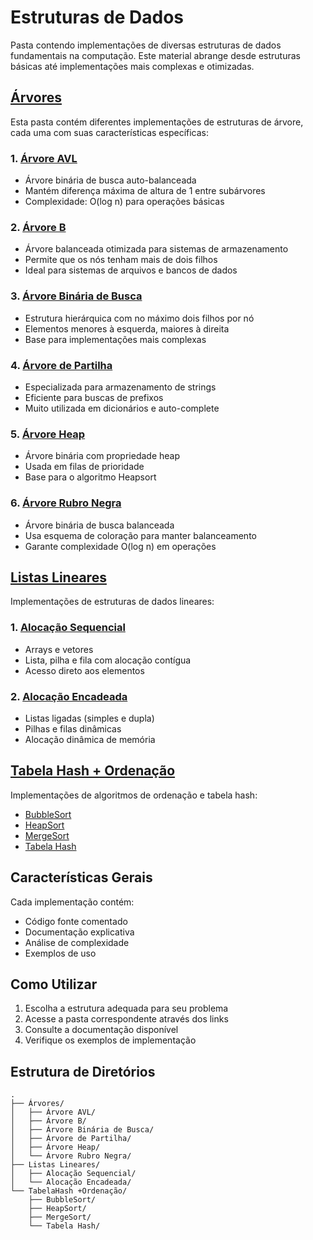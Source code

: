 # Estruturas de Dados

Pasta contendo implementações de diversas estruturas de dados fundamentais na computação. Este material abrange desde estruturas básicas até implementações mais complexas e otimizadas.

## [Árvores](./Árvores)

Esta pasta contém diferentes implementações de estruturas de árvore, cada uma com suas características específicas:

### 1. [Árvore AVL](./Árvores/Árvore%20AVL)
- Árvore binária de busca auto-balanceada
- Mantém diferença máxima de altura de 1 entre subárvores
- Complexidade: O(log n) para operações básicas

### 2. [Árvore B](./Árvores/Árvore%20B)
- Árvore balanceada otimizada para sistemas de armazenamento
- Permite que os nós tenham mais de dois filhos
- Ideal para sistemas de arquivos e bancos de dados

### 3. [Árvore Binária de Busca](./Árvores/Árvore%20Binária%20de%20Busca)
- Estrutura hierárquica com no máximo dois filhos por nó
- Elementos menores à esquerda, maiores à direita
- Base para implementações mais complexas

### 4. [Árvore de Partilha](./Árvores/Árvore%20de%20Partilha)
- Especializada para armazenamento de strings
- Eficiente para buscas de prefixos
- Muito utilizada em dicionários e auto-complete

### 5. [Árvore Heap](./Árvores/Árvore%20Heap)
- Árvore binária com propriedade heap
- Usada em filas de prioridade
- Base para o algoritmo Heapsort

### 6. [Árvore Rubro Negra](./Árvores/Árvore%20Rubro%20Negra)
- Árvore binária de busca balanceada
- Usa esquema de coloração para manter balanceamento
- Garante complexidade O(log n) em operações

## [Listas Lineares](./Listas%20Lineares)

Implementações de estruturas de dados lineares:

### 1. [Alocação Sequencial](./Listas%20Lineares/Alocação%20Sequencial)
- Arrays e vetores
- Lista, pilha e fila com alocação contígua
- Acesso direto aos elementos

### 2. [Alocação Encadeada](./Listas%20Lineares/Alocação%20Encadeada)
- Listas ligadas (simples e dupla)
- Pilhas e filas dinâmicas
- Alocação dinâmica de memória

## [Tabela Hash + Ordenação](./TabelaHash%2BOrdenação)

Implementações de algoritmos de ordenação e tabela hash:

- [BubbleSort](./TabelaHash%2BOrdenação/BubbleSort)
- [HeapSort](./TabelaHash%2BOrdenação/HeapSort)
- [MergeSort](./TabelaHash%2BOrdenação/MergeSort)
- [Tabela Hash](./TabelaHash%2BOrdenação/Tabela%20Hash)

## Características Gerais

Cada implementação contém:
- Código fonte comentado
- Documentação explicativa
- Análise de complexidade
- Exemplos de uso

## Como Utilizar

1. Escolha a estrutura adequada para seu problema
2. Acesse a pasta correspondente através dos links
3. Consulte a documentação disponível
4. Verifique os exemplos de implementação

## Estrutura de Diretórios

```
.
├── Árvores/
│   ├── Árvore AVL/
│   ├── Árvore B/
│   ├── Árvore Binária de Busca/
│   ├── Árvore de Partilha/
│   ├── Árvore Heap/
│   └── Árvore Rubro Negra/
├── Listas Lineares/
│   ├── Alocação Sequencial/
│   └── Alocação Encadeada/
└── TabelaHash +Ordenação/
    ├── BubbleSort/
    ├── HeapSort/
    ├── MergeSort/
    └── Tabela Hash/
```